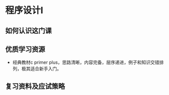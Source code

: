 # 程序设计I

## 如何认识这门课

## 优质学习资源
- 经典教材c primer plus，思路清晰，内容完备，层序递进，例子和知识交错排列，极其适合新手入门。

## 复习资料及应试策略


